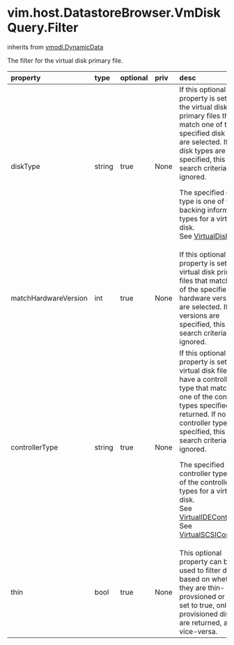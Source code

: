 vim.host.DatastoreBrowser.VmDiskQuery.Filter
============================================
inherits from [vmodl.DynamicData](docs/vmodl.DynamicData.md)


The filter for the virtual disk primary file.

| property | type | optional | priv | desc |
|:---------|:-----|:---------|:-----|:-----|
| diskType | string | true | None | If this optional property is set, only the virtual disk primary files that   match one of the specified disk types are selected. If no disk types are   specified, this search criteria is ignored.   <p>   The specified disk type is one of the backing information types for a   virtual disk.<br>See <a href="vim.vm.device.VirtualDisk.md">VirtualDisk</a><br> |
| matchHardwareVersion | int | true | None | If this optional property is set, only virtual disk primary files that match   one of the specified hardware versions are selected.  If no versions are   specified, this search criteria is ignored. |
| controllerType | string | true | None | If this optional property is set, only virtual disk files that have a   controller type that matches one of the controller types specified   are returned. If no controller types are specified, this search criteria   is ignored.   <p>   The specified controller type is one of the controller types for a   virtual disk.<br>See <a href="vim.vm.device.VirtualIDEController.md">VirtualIDEController</a><br>See <a href="vim.vm.device.VirtualSCSIController.md">VirtualSCSIController</a><br> |
| thin | bool | true | None | This optional property can be used to filter disks based on whether   they are thin-provsioned or not: if set to true, only thin-provisioned   disks are returned, and vice-versa. |


